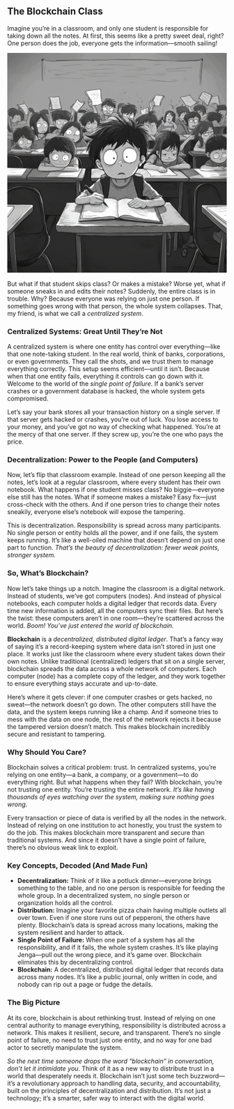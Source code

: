 ## The Blockchain Class

Imagine you’re in a classroom, and only one student is responsible for taking down all the notes. At first, this seems like a pretty sweet deal, right? One person does the job, everyone gets the information—smooth sailing!

![single-student](https://raw.githubusercontent.com/SethuRamanOmanakuttan/web3-compass-data-repo/main/explainers/the-blockchain-class/img/single-student.png)

But what if that student skips class? Or makes a mistake? Worse yet, what if someone sneaks in and edits their notes? Suddenly, the entire class is in trouble. Why? Because everyone was relying on just one person. If something goes wrong with that person, the whole system collapses. That, my friend, is what we call a _centralized system_.

### Centralized Systems: Great Until They’re Not

A centralized system is where one entity has control over everything—like that one note-taking student. In the real world, think of banks, corporations, or even governments. They call the shots, and we trust them to manage everything correctly. This setup seems efficient—until it isn’t. Because when that one entity fails, everything it controls can go down with it. Welcome to the world of the _single point of failure_. If a bank’s server crashes or a government database is hacked, the whole system gets compromised.

Let’s say your bank stores all your transaction history on a single server. If that server gets hacked or crashes, you’re out of luck. You lose access to your money, and you’ve got no way of checking what happened. You’re at the mercy of that one server. If they screw up, you’re the one who pays the price.

### Decentralization: Power to the People (and Computers)

Now, let’s flip that classroom example. Instead of one person keeping all the notes, let’s look at a regular classroom, where every student has their own notebook. What happens if one student misses class? No biggie—everyone else still has the notes. What if someone makes a mistake? Easy fix—just cross-check with the others. And if one person tries to change their notes sneakily, everyone else’s notebook will expose the tampering.

This is decentralization. Responsibility is spread across many participants. No single person or entity holds all the power, and if one fails, the system keeps running. It’s like a well-oiled machine that doesn’t depend on just one part to function. _That’s the beauty of decentralization: fewer weak points, stronger system._

### So, What’s Blockchain?

Now let’s take things up a notch. Imagine the classroom is a digital network. Instead of students, we’ve got computers (nodes). And instead of physical notebooks, each computer holds a digital ledger that records data. Every time new information is added, all the computers sync their files. But here’s the twist: these computers aren’t in one room—they’re scattered across the world. _Boom! You’ve just entered the world of blockchain._

**Blockchain** is a _decentralized, distributed digital ledger_. That’s a fancy way of saying it’s a record-keeping system where data isn’t stored in just one place. It works just like the classroom where every student takes down their own notes. Unlike traditional (centralized) ledgers that sit on a single server, blockchain spreads the data across a whole network of computers. Each computer (node) has a complete copy of the ledger, and they work together to ensure everything stays accurate and up-to-date.

Here’s where it gets clever: if one computer crashes or gets hacked, no sweat—the network doesn’t go down. The other computers still have the data, and the system keeps running like a champ. And if someone tries to mess with the data on one node, the rest of the network rejects it because the tampered version doesn’t match. This makes blockchain incredibly secure and resistant to tampering.

### Why Should You Care?

Blockchain solves a critical problem: trust. In centralized systems, you’re relying on one entity—a bank, a company, or a government—to do everything right. But what happens when they fail? With blockchain, you’re not trusting one entity. You’re trusting the entire network. _It’s like having thousands of eyes watching over the system, making sure nothing goes wrong_.

Every transaction or piece of data is verified by all the nodes in the network. Instead of relying on one institution to act honestly, you trust the system to do the job. This makes blockchain more transparent and secure than traditional systems. And since it doesn’t have a single point of failure, there’s no obvious weak link to exploit.

### Key Concepts, Decoded (And Made Fun)

*   **Decentralization:** Think of it like a potluck dinner—everyone brings something to the table, and no one person is responsible for feeding the whole group. In a decentralized system, no single person or organization holds all the control.
*   **Distribution:** Imagine your favorite pizza chain having multiple outlets all over town. Even if one store runs out of pepperoni, the others have plenty. Blockchain’s data is spread across many locations, making the system resilient and harder to attack.
*   **Single Point of Failure:** When one part of a system has all the responsibility, and if it fails, the whole system crashes. It’s like playing Jenga—pull out the wrong piece, and it’s game over. Blockchain eliminates this by decentralizing control.
*   **Blockchain:** A decentralized, distributed digital ledger that records data across many nodes. It’s like a public journal, only written in code, and nobody can rip out a page or fudge the details.

### The Big Picture

At its core, blockchain is about rethinking trust. Instead of relying on one central authority to manage everything, responsibility is distributed across a network. This makes it resilient, secure, and transparent. There’s no single point of failure, no need to trust just one entity, and no way for one bad actor to secretly manipulate the system.

_So the next time someone drops the word “blockchain” in conversation, don’t let it intimidate you_. Think of it as a new way to distribute trust in a world that desperately needs it. Blockchain isn’t just some tech buzzword—it’s a revolutionary approach to handling data, security, and accountability, built on the principles of decentralization and distribution. It’s not just a technology; it’s a smarter, safer way to interact with the digital world.